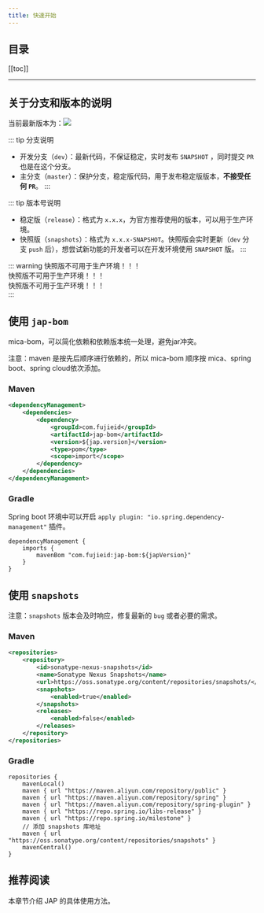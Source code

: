 ```yaml
---
title: 快速开始
---
```


## 目录

[[toc]]

----

## 关于分支和版本的说明

当前最新版本为：<img src="https://img.shields.io/github/v/release/fujieid/jap?style=flat-square" ></img>

::: tip 分支说明
- 开发分支（`dev`）：最新代码，不保证稳定，实时发布 `SNAPSHOT` ，同时提交 `PR` 也是在这个分支。
- 主分支（`master`）：保护分支，稳定版代码，用于发布稳定版版本，**不接受任何 `PR`**。
:::

::: tip 版本号说明
- 稳定版（`release`）：格式为 `x.x.x`，为官方推荐使用的版本，可以用于生产环境。
- 快照版（`snapshots`）：格式为 `x.x.x-SNAPSHOT`。快照版会实时更新（`dev` 分支 `push` 后），想尝试新功能的开发者可以在开发环境使用 `SNAPSHOT` 版。
:::

::: warning
快照版不可用于生产环境！！！    
快照版不可用于生产环境！！！    
快照版不可用于生产环境！！！    
:::

## 使用 `jap-bom`

mica-bom，可以简化依赖和依赖版本统一处理，避免jar冲突。

注意：maven 是按先后顺序进行依赖的，所以 mica-bom 顺序按 mica、spring boot、spring cloud依次添加。

### Maven

```xml
<dependencyManagement>
    <dependencies>
        <dependency>
            <groupId>com.fujieid</groupId>
            <artifactId>jap-bom</artifactId>
            <version>${jap.version}</version>
            <type>pom</type>
            <scope>import</scope>
        </dependency>
    </dependencies>
</dependencyManagement>
```

### Gradle

Spring boot 环境中可以开启 `apply plugin: "io.spring.dependency-management"` 插件。

```text
dependencyManagement {
    imports {
        mavenBom "com.fujieid:jap-bom:${japVersion}"
    }
}
```

## 使用 `snapshots`

注意：`snapshots` 版本会及时响应，修复最新的 `bug` 或者必要的需求。

### Maven

```xml
<repositories>
    <repository>
        <id>sonatype-nexus-snapshots</id>
        <name>Sonatype Nexus Snapshots</name>
        <url>https://oss.sonatype.org/content/repositories/snapshots/</url>
        <snapshots>
            <enabled>true</enabled>
        </snapshots>
        <releases>
            <enabled>false</enabled>
        </releases>
    </repository>
</repositories>
```

### Gradle

```text
repositories {
    mavenLocal()
    maven { url "https://maven.aliyun.com/repository/public" }
    maven { url "https://maven.aliyun.com/repository/spring" }
    maven { url "https://maven.aliyun.com/repository/spring-plugin" }
    maven { url "https://repo.spring.io/libs-release" }
    maven { url "https://repo.spring.io/milestone" }
    // 添加 snapshots 库地址
    maven { url "https://oss.sonatype.org/content/repositories/snapshots" }
    mavenCentral()
}
```

## 推荐阅读

本章节介绍 JAP 的具体使用方法。

<ref-link :link='`/quickstart/notice.html`' :title="`须知`"/>
<ref-link :link='`/quickstart/explain.html`' :title="`名词解释`"/>
<ref-link :link='`/quickstart/jap-simple.html`' :title="`使用 jap-simple`"/>
<ref-link :link='`/quickstart/jap-social.html`' :title="`使用 jap-social`"/>
<ref-link :link='`/quickstart/jap-oauth2.html`' :title="`使用 jap-oauth2`"/>
<ref-link :link='`/quickstart/jap-oidc.html`' :title="`使用 jap-oidc`"/>
<ref-link :link='`/quickstart/jap-sso.html`' :title="`使用 jap-sso`"/>
<ref-link :link='`/quickstart/jap-mfa.html`' :title="`使用 jap-mfa`"/>
<ref-link :link='`/demo/front-end-and-backend.html`' :title="`前后端分离架构下使用 JAP`"/>
<ref-link :link='`/quickstart/error_code.html`' :title="`错误代码`"/>
